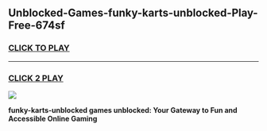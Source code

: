 
## Unblocked-Games-funky-karts-unblocked-Play-Free-674sf
<h3>
<a href="https://premium76.site?title=funky-karts-unblocked&ref=18A1">CLICK TO PLAY</a></h3>
<hr>

<h3>
<a href="https://premium76.site?title=funky-karts-unblocked&ref=18A1">CLICK 2 PLAY</a>
  
</h3>

<a href="https://premium76.site?title=funky-karts-unblocked&ref=18A1"><img src="https://clearcache.store/games.png"></a>


**funky-karts-unblocked games unblocked: Your Gateway to Fun and Accessible Online Gaming**
